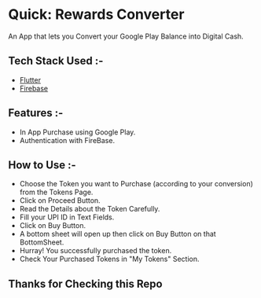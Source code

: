 # Quick: Rewards Converter

An App that lets you Convert your Google Play Balance into Digital Cash.

## Tech Stack Used :-

- [Flutter](https://flutter.dev/)
- [Firebase](https://firebase.google.com/)

## Features :-

- In App Purchase using Google Play.
- Authentication with FireBase. 


## How to Use :-

- Choose the Token you want to Purchase (according to your conversion) from the Tokens Page.
- Click on Proceed Button.
- Read the Details about the Token Carefully.
- Fill your UPI ID in Text Fields.
- Click on Buy Button.
- A bottom sheet will open up then click on Buy Button on that BottomSheet.
- Hurray! You successfully purchased the token.
- Check Your Purchased Tokens in "My Tokens" Section.


## Thanks for Checking this Repo
